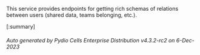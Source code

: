 






This service provides endpoints for getting rich schemas of relations between users (shared data, teams belonging, etc.).

[:summary]

###### Auto generated by Pydio Cells Enterprise Distribution v4.3.2-rc2 on 6-Dec-2023
